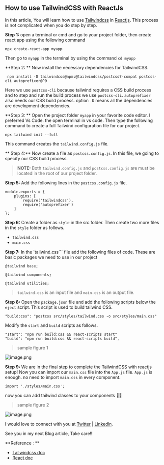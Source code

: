 ## How to use TailwindCSS with ReactJs

In this article, You will learn how to use [Tailwindcss](https://tailwindcss.com/) in [Reactjs](https://reactjs.org/). This process is not complicated when you do step by step.

**Step 1:**
         open a terminal or cmd and go to your project folder, then create react app using the following command

```
npx create-react-app myapp 
``` 

Then go to ```myapp``` in the terminal by using the command  ``` cd myapp ``` 

**Step 2: **
       Now install the necessary dependencies for TailwindCSS.

```
 npm install -D tailwindcss@npm:@tailwindcss/postcss7-compat postcss-cli autoprefixer@^9
```

Here we use `postcss-cli` because tailwind requires a CSS build process and to step and run the build process we use `postcss-cli`. `autoprefixer` also needs our CSS build process. option ```-D``` means all the dependencies are development dependencies. 

**Step 3: **
Open the project folder `myapp` in your favorite code editor.  I preferred Vs Code.  the open terminal in vs code. Then type the following command to create a full Tailwind configuration file for our project.

```
npx tailwind init --full
```
This command creates the `tailwind.config.js` file.

** Step 4:**
Now create a file as `postcss.config.js`. In this file, we going to specify our CSS build process.


> **NOTE:** Both `tailwind.config.js` and `postcss.config.js` are must be located in the root of our project folder.

**Step 5:**
Add the following lines in the `postcss.config.js` file.
```
module.exports = {
    plugins: [
        require('tailwindcss'),
        require('autoprefixer')
    ]
};                      
```
**Step 6:**
Create a folder as `style` in the src folder. Then create two more files in the `style` folder as follows.

- `tailwind.css`
- `main.css`

**Step 7:**
In the `tailwind.css``` file add the following files of code. These are basic packages we need to use in our project

```
@tailwind base;

@tailwind components;

@tailwind utilities;
```

> `tailwind.css` is an input file and  `main.css` is an output file.

**Step 8:**
Open the `package.json` file and add the following scripts below the `eject` script. This script is used to build tailwind CSS.
```
"build:css": "postcss src/styles/tailwind.css -o src/styles/main.css"
``` 
Modify the `start` and `build` scripts as follows.

```
"start": "npm run build:css && react-scripts start"
"build": "npm run build:css && react-scripts build",
```

> sample figure 1
> 
![image.png](https://cdn.hashnode.com/res/hashnode/image/upload/v1620399221155/_mferMoTU.png)

**Step 9:**
We are in the final step to complete the TailwindCSS with reactjs setup!
Now you can import our `main.css` file into the `App.js` file. `App.js` is enough.  no need to import `main.css` in every component.
```
import './styles/main.css';
```

now you can add tailwind classes to your components 🥳🥳

>sample figure 2
>
![image.png](https://cdn.hashnode.com/res/hashnode/image/upload/v1620400292914/bJREPAclxa.png)


I would love to connect with you at [Twitter](https://twitter.com/verreauxblack) | [LinkedIn](https://www.linkedin.com/in/verreauxblack/).


See you in my next Blog article, Take care!!

**Reference : **  
- [Tailwindcss doc](https://tailwindcss.com/docs/guides/create-react-app)
- [React doc](https://reactjs.org/docs/getting-started.html)